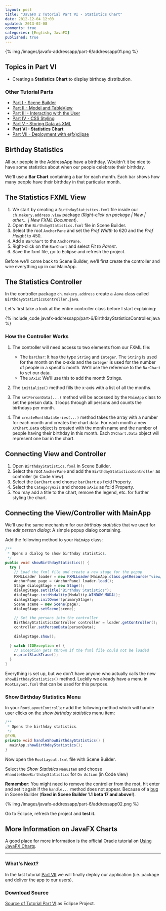 ```yaml
---
layout: post
title: "JavaFX 2 Tutorial Part VI - Statistics Chart"
date: 2012-12-04 12:00
updated: 2013-02-08
comments: true
categories: [English, JavaFX]
published: true
---
```


{% img /images/javafx-addressapp/part-6/addressapp01.png %}

## Topics in Part VI ##
* Creating a **Statistics Chart** to display birthday distribution.

<!-- more -->

### Other Tutorial Parts ###
* [Part I - Scene Builder](/blog/2012/11/16/javafx-tutorial-addressapp-1)
* [Part II - Model and TableView](/blog/2012/11/17/javafx-tutorial-addressapp-2) 
* [Part III - Interacting with the User](/blog/2012/11/20/javafx-tutorial-addressapp-3) 
* [Part IV - CSS Styling](/blog/2012/11/26/javafx-tutorial-addressapp-4)
* [Part V - Storing Data as XML](/blog/2012/11/27/javafx-tutorial-addressapp-5)
* **Part VI - Statistics Chart**
* [Part VII - Deployment with e(fx)clipse](/blog/2012/12/18/javafx-tutorial-addressapp-7)


## Birthday Statistics ##
All our people in the AddressApp have a birthday. Wouldn't it be nice to have some statistics about when our people celebrate their birthday.

We'll use a **Bar Chart** containing a bar for each month. Each bar shows how many people have their birthday in that particular month.


## The Statistics FXML View ##
1. We start by creating a `BirthdayStatistics.fxml` file inside our `ch.makery.address.view` package (*Right-click on package | New | other... | New FXML Document*).
2. Open the `BirthdayStatistics.fxml` file in Scene Builder.
3. Select the root `AnchorPane` and set the *Pref Width* to 620 and the *Pref Height* to 450.
4. Add a `BarChart` to the `AnchorPane`.
5. Right-click on the `BarChart` and select *Fit to Parent*.
6. Save the fxml file, go to Eclipse and refresh the project.

Before we'll come back to Scene Builder, we'll first create the controller and wire everything up in our MainApp.


## The Statistics Controller ##
In the controller package `ch.makery.address` create a Java class called `BirthdayStatisticsController.java`.

Let's first take a look at the entire controller class before I start explaining:

{% include_code javafx-addressapp/part-6/BirthdayStatisticsController.java %}

### How the Controller Works ###
1. The controller will need access to two elements from our FXML file:
   * The `barChar`: It has the type `String` and `Integer`. The `String` is used for the month on the x-axis and the `Integer` is used for the number of people in a specific month.
   We'll use the reference to the `BarChart` to set our data.
   * The `xAxis`: We'll use this to add the month Strings.   

2. The `initialize()` method fills the x-axis with a list of all the months.

3. The `setPersonData(...)` method will be accessed by the `MainApp` class to set the person data. It loops through all persons and counts the birthdays per month.

4. The `createMonthDataSeries(...)` method takes the array with a number for each month and creates the chart data. For each month a new `XYChart.Data` object is created with the month name and the number of people having their birthday in this month. Each `XYChart.Data` object will represent one bar in the chart.


## Connecting View and Controller ##
1. Open `BirthdayStatistics.fxml` in Scene Builder.
2. Select the root `AncherPane` and add the `BirthdayStatisticsController` as controller (in Code View).
3. Select the `BarChart` and choose `barChart` as fx:id Property.
4. Select the `CategoryAxis` and choose `xAxis` as fx:id Property.
5. You may add a title to the chart, remove the legend, etc. for further styling the chart.


## Connecting the View/Controller with MainApp ##
We'll use the same mechanism for our *birthday statistics* that we used for the *edit person dialog*: A simple popup dialog containing.

Add the following method to your `MainApp` class:

```java MainApp.java
/**
 * Opens a dialog to show birthday statistics. 
 */
public void showBirthdayStatistics() {
  try {
    // Load the fxml file and create a new stage for the popup
    FXMLLoader loader = new FXMLLoader(MainApp.class.getResource("view/BirthdayStatistics.fxml"));
    AnchorPane page = (AnchorPane) loader.load();
    Stage dialogStage = new Stage();
    dialogStage.setTitle("Birthday Statistics");
    dialogStage.initModality(Modality.WINDOW_MODAL);
    dialogStage.initOwner(primaryStage);
    Scene scene = new Scene(page);
    dialogStage.setScene(scene);
    
    // Set the persons into the controller
    BirthdayStatisticsController controller = loader.getController();
    controller.setPersonData(personData);
    
    dialogStage.show();
    
  } catch (IOException e) {
    // Exception gets thrown if the fxml file could not be loaded
    e.printStackTrace();
  }
}
```

Everything is set up, but we don't have anyone who actually calls the new `showBirthdayStatistics()` method. Luckily we already have a menu in `RootLayout.fxml` that can be used for this purpose.


### Show Birthday Statistics Menu ###
In your `RootLayoutController` add the following method which will handle user clicks on the *show birthday statistics* menu item: 

```java RootLayoutController.java	
/**
 * Opens the birthday statistics.
 */
@FXML
private void handleShowBirthdayStatistics() {
  mainApp.showBirthdayStatistics();
}
```

Now open the `RootLayout.fxml` file with Scene Builder.

Select the *Show Statistics* `MenuItem` and choose `#handleShowBirthdayStatistics` for `On Action` (in Code view)   

**Remember:** You might need to remove the controller from the root, hit enter and set it again if the `handle...` method does not appear. Because of a [bug](http://javafx-jira.kenai.com/browse/DTL-5402) in Scene Builder (**fixed in Scene Builder 1.1 beta 17 and above!**).

{% img /images/javafx-addressapp/part-6/addressapp02.png %}

Go to Eclipse, refresh the project and **test it**.


## More Information on JavaFX Charts ##
A good place for more information is the official Oracle tutorial on [Using JavaFX Charts](http://docs.oracle.com/javafx/2/charts/jfxpub-charts.htm).

---

### What's Next? ###
In the last tutorial [Part VII](/blog/2012/12/18/javafx-tutorial-addressapp-7) we will finally deploy our application (i.e. package and deliver the app to our users).


### Download Source ###
[Source of Tutorial Part VI](/downloads/javafx-addressapp/part-6/addressapp-part-6.zip) as Eclipse Project.


